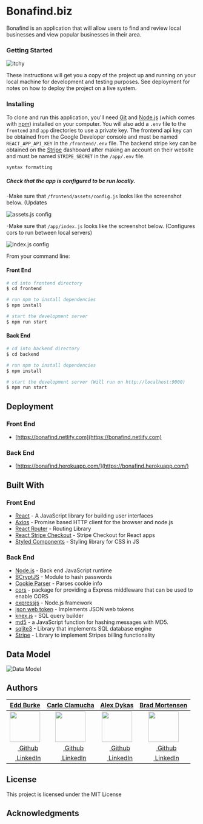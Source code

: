 # Bonafind.biz

Bonafind is an application that will allow users to find and review local businesses and view popular businesses in their area.

### Getting Started
![itchy](https://user-images.githubusercontent.com/34618112/175129319-74343b45-a2e2-4f44-a732-c059a769c59a.jpg)

These instructions will get you a copy of the project up and running on your local machine for development and testing purposes. See deployment for notes on how to deploy the project on a live system.

### Installing

To clone and run this application, you'll need [Git](https://git-scm.com) and [Node.js](https://nodejs.org/en/download/) (which comes with [npm](http://npmjs.com)) installed on your computer. You will also add a `.env` file to the `frontend` and `app` directories to use a private key. The frontend api key can be obtained from the Google Developer console and must be named `REACT_APP_API_KEY` in the `/frontend/.env` file. The backend stripe key can be obtained on the [Stripe](https://stripe.com/) dashboard after making an account on their website and must be named `STRIPE_SECRET` in the `/app/.env` file.

```javascript
syntax formatting
```

##### Check that the app is configured to be run locally.

-Make sure that `/frontend/assets/config.js` looks like the screenshot below.
(Updates

![assets.js config](https://user-images.githubusercontent.com/40773193/52238716-f3f41100-2889-11e9-9105-7955426d2d8a.png)

-Make sure that `/app/index.js` looks like the screenshot below.
(Configures cors to run between local servers)

![index.js config](https://user-images.githubusercontent.com/40773193/52238718-f3f41100-2889-11e9-91e5-957825011c9e.png)

From your command line:

#### Front End

```bash
# cd into frontend directory
$ cd frontend

# run npm to install dependencies
$ npm install

# start the development server
$ npm run start
```

#### Back End

```bash
# cd into backend directory
$ cd backend

# run npm to install dependencies
$ npm install

# start the development server (Will run on http://localhost:9000)
$ npm run start
```

## Deployment

### Front End

- [https://bonafind.netlify.com](https://bonafind.netlify.com)

### Back End

- [https://bonafind.herokuapp.com/](https://bonafind.herokuapp.com/)

## Built With

### Front End

- [React](https://reactjs.org/) - A JavaScript library for building user interfaces
- [Axios](https://www.npmjs.com/package/axios) - Promise based HTTP client for the browser and node.js
- [React Router](https://reacttraining.com/react-router/web/guides/quick-start) - Routing Library
- [React Stripe Checkout](https://www.npmjs.com/package/react-stripe-checkout) - Stripe Checkout for React apps
- [Styled Components](https://www.styled-components.com/) - Styling library for CSS in JS

### Back End

- [Node.js](https://nodejs.org/) - Back end JavaScript runtime
- [BCryptJS](https://www.npmjs.com/package/bcryptjs) - Module to hash passwords
- [Cookie Parser](https://www.npmjs.com/package/cookie-parser) - Parses cookie info
- [cors](https://www.npmjs.com/package/cors) - package for providing a Express middleware that can be used to enable CORS
- [expressjs](https://expressjs.com/) - Node.js framework
- [json web token](https://www.npmjs.com/package/jsonwebtoken) - Implements JSON web tokens
- [knex.js](https://knexjs.org/) - SQL query builder
- [md5](https://www.npmjs.com/package/md5) - a JavaScript function for hashing messages with MD5.
- [sqlite3](https://www.sqlite.org/index.html) - Library that implements SQL database engine
- [Stripe](https://stripe.com/docs) - Library to implement Stripes billing functionality

## Data Model

![Data Model](https://user-images.githubusercontent.com/40773193/51134170-097a9b80-17f4-11e9-8329-8d6e230b18fe.png)

## Authors

|                                     [**Edd Burke**](https://github.com/bummings)                                      |                                   [**Carlo Clamucha**](https://github.com/CarloC24)                                   |                                      [**Alex Dykas**](https://github.com/udykas)                                      |                                [**Brad Mortensen**](https://github.com/brad-mortensen)                                |
| :-------------------------------------------------------------------------------------------------------------------: | :-------------------------------------------------------------------------------------------------------------------: | :-------------------------------------------------------------------------------------------------------------------: | :-------------------------------------------------------------------------------------------------------------------: |
|     [<img src="https://avatars2.githubusercontent.com/u/34618112?s=80" width="80">](https://github.com/bummings)      |     [<img src="https://avatars3.githubusercontent.com/u/41533016?s=80" width="80">](https://github.com/CarloC24)      |      [<img src="https://avatars2.githubusercontent.com/u/34108291?s=80" width="80">](https://github.com/udykas)       |  [<img src="https://avatars1.githubusercontent.com/u/40773193?s=80" width="80">](https://github.com/brad-mortensen)   |
|              [<img src="https://github.com/favicon.ico" width="15"> Github](https://github.com/bummings)              |              [<img src="https://github.com/favicon.ico" width="15"> Github](https://github.com/CarloC24)              |               [<img src="https://github.com/favicon.ico" width="15"> Github](https://github.com/udykas)               |           [<img src="https://github.com/favicon.ico" width="15"> Github](https://github.com/brad-mortensen)           |
| [ <img src="https://static.licdn.com/sc/h/al2o9zrvru7aqj8e1x2rzsrca" width="15"> LinkedIn](https://www.linkedin.com/) | [ <img src="https://static.licdn.com/sc/h/al2o9zrvru7aqj8e1x2rzsrca" width="15"> LinkedIn](https://www.linkedin.com/) | [ <img src="https://static.licdn.com/sc/h/al2o9zrvru7aqj8e1x2rzsrca" width="15"> LinkedIn](https://www.linkedin.com/) | [ <img src="https://static.licdn.com/sc/h/al2o9zrvru7aqj8e1x2rzsrca" width="15"> LinkedIn](https://www.linkedin.com/) |

## License

This project is licensed under the MIT License

## Acknowledgments
